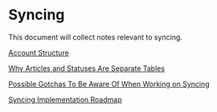 # Syncing

This document will collect notes relevant to syncing.

[Account Structure](Accounts.markdown)

[Why Articles and Statuses Are Separate Tables](ArticlesAndStatuses.markdown)

[Possible Gotchas To Be Aware Of When Working on Syncing](SyncGotchas.markdown)

[Syncing Implementation Roadmap](SyncingImplementationRoadmap.markdown)
